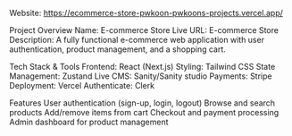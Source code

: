 Website: https://ecommerce-store-pwkoon-pwkoons-projects.vercel.app/

Project Overview
Name: E-commerce Store
Live URL: E-commerce Store
Description: A fully functional e-commerce web application with user authentication, product management, and a shopping cart.

Tech Stack & Tools
Frontend: React (Next.js)
Styling: Tailwind CSS 
State Management: Zustand 
Live CMS: Sanity/Sanity studio
Payments: Stripe 
Deployment: Vercel
Authenticate: Clerk

Features
User authentication (sign-up, login, logout)
Browse and search products
Add/remove items from cart
Checkout and payment processing
Admin dashboard for product management 
